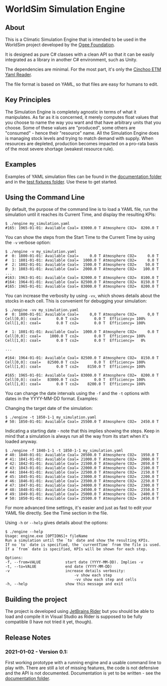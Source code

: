 WorldSim Simulation Engine
==========================

About
-----

This is a Climatic Simulation Engine that is intended to be used in the WorldSim project developed by
the [Ogee Foundation](https://www.ogeefoundation.org/).

It is designed as pure C# classes with a clean API so that it can be easily integrated as a library in another C#
environment, such as Unity.

The dependencies are minimal. For the most part, it's only
the [Cinchoo ETM Yaml Reader](https://www.codeproject.com/Articles/5272376/Cinchoo-ETL-Yaml-Reader).

The file format is based on YAML, so that files are easy for humans to edit.

Key Principles
--------------

The Simulation Engine is completely agnostic in terms of what it manipulates. As far as it is concerned, it merely
computes float values that you choose to name the way you want and that have arbitrary units that you choose. Some of
these values are "produced", some others are "consumed" - hence their "resource" name. All the Simulation Engine does is
managing stock levels and trying to match demand with supply. When resources are depleted, production becomes impacted
on a pro-rata basis of the most severe shortage (weakest resource rule).

Examples
--------

Examples of YAML simulation files can be found in the [documentation folder](engine/doc/) and in
the [test fixtures folder](tests/fixtures/). Use these to get started.

Using the Command Line
----------------------

By default, the purpose of the command line is to load a YAML file, run the simulation until it reaches its Current
Time, and display the resulting KPIs:

    $ ./engine my_simulation.yaml
    #165: 1965-01-01: Available Coal= 83000.0 T Atmosphere CO2=  8200.0 T

You can show the steps from the Start Time to the Current Time by using the `-v` verbose option:

    $ ./engine -v my_simulation.yaml
    #  0: 1800-01-01: Available Coal=     0.0 T Atmosphere CO2=     0.0 T
    #  1: 1801-01-01: Available Coal=  1000.0 T Atmosphere CO2=     0.0 T
    #  2: 1802-01-01: Available Coal=  1500.0 T Atmosphere CO2=    50.0 T
    #  3: 1803-01-01: Available Coal=  2000.0 T Atmosphere CO2=   100.0 T
    ...
    #163: 1963-01-01: Available Coal= 82000.0 T Atmosphere CO2=  8100.0 T
    #164: 1964-01-01: Available Coal= 82500.0 T Atmosphere CO2=  8150.0 T
    #165: 1965-01-01: Available Coal= 83000.0 T Atmosphere CO2=  8200.0 T

You can increase the verbosity by using `-vv`, which shows details about the stocks in each cell. This is convenient for
debugging your simulation:

    $ ./engine -vv my_simulation.yaml
    #  0: 1800-01-01: Available Coal=     0,0 T Atmosphere CO2=     0,0 T
    Cell[0,0]: coal=       0.0 T co2=       0.0 T  Efficiency= 100%
    Cell[1,0]: coal=       0.0 T co2=       0.0 T  Efficiency= 100%
    
    #  1: 1801-01-01: Available Coal=  1000.0 T Atmosphere CO2=     0.0 T
    Cell[0,0]: coal=    1000.0 T co2=       0.0 T  Efficiency= 100%
    Cell[1,0]: coal=       0.0 T co2=       0.0 T  Efficiency=   0%

    ...

    #164: 1964-01-01: Available Coal= 82500.0 T Atmosphere CO2=  8150.0 T
    Cell[0,0]: coal=   82500.0 T co2=       0.0 T  Efficiency= 100%
    Cell[1,0]: coal=       0.0 T co2=    8150.0 T  Efficiency= 100%
    
    #165: 1965-01-01: Available Coal= 83000.0 T Atmosphere CO2=  8200.0 T
    Cell[0,0]: coal=   83000.0 T co2=       0.0 T  Efficiency= 100%
    Cell[1,0]: coal=       0.0 T co2=    8200.0 T  Efficiency= 100%

You can change the date intervals using the `-f` and the `-t` options with dates in the YYYY-MM-DD format. Examples:

Changing the target date of the simulation:

    $ ./engine -t 1850-1-1 my_simulation.yaml
    # 50: 1850-01-01: Available Coal= 25500.0 T Atmosphere CO2=  2450.0 T

Indicating a starting date - note that this implies showing the steps. Keep in mind that a simulation is always run all
the way from its start when it's loaded anyway.

    $ ./engine -f 1840-1-1 -t 1850-1-1 my_simulation.yaml
    # 40: 1840-01-01: Available Coal= 20500.0 T Atmosphere CO2=  1950.0 T
    # 41: 1841-01-01: Available Coal= 21000.0 T Atmosphere CO2=  2000.0 T
    # 42: 1842-01-01: Available Coal= 21500.0 T Atmosphere CO2=  2050.0 T
    # 43: 1843-01-01: Available Coal= 22000.0 T Atmosphere CO2=  2100.0 T
    # 44: 1844-01-01: Available Coal= 22500.0 T Atmosphere CO2=  2150.0 T
    # 45: 1845-01-01: Available Coal= 23000.0 T Atmosphere CO2=  2200.0 T
    # 46: 1846-01-01: Available Coal= 23500.0 T Atmosphere CO2=  2250.0 T
    # 47: 1847-01-01: Available Coal= 24000.0 T Atmosphere CO2=  2300.0 T
    # 48: 1848-01-01: Available Coal= 24500.0 T Atmosphere CO2=  2350.0 T
    # 49: 1849-01-01: Available Coal= 25000.0 T Atmosphere CO2=  2400.0 T
    # 50: 1850-01-01: Available Coal= 25500.0 T Atmosphere CO2=  2450.0 T

For more advanced time settings, it's easier and just as fast to edit your YAML file directly. See the Time section in
the file.

Using `-h` or `--help` gives details about the options:

    $ ./engine --help
    Usage: engine.exe [OPTIONS]+ fileName
    Run a simulation until the `to` date and show the resulting KPIs.
    If no `to` date is specified, the `currentTime` from the file is used.
    If a `from` date is specified, KPIs will be shown for each step.
    
    Options:
    -f, --from=VALUE           start date (YYYY-MM-DD). Implies -v
    -t, --to=VALUE             end date (YYYY-MM-DD)
    -v                         increase details verbosity:
                                   -v show each step
                                   -vv show each step and cells
    -h, --help                 show this message and exit

Building the project
--------------------

The project is developed using [JetBrains Rider](https://www.jetbrains.com/rider/) but you should be able to load and
compile it in Visual Studio as Rider is supposed to be fully compatible (I have not tried it yet, though).

Release Notes
-------------

### 2021-01-02 - Version 0.1:

First working prototype with a running engine and a usable command line to play with. There are still a lot of missing
features, the code is not defensive and the API is not documented. Documentation is yet to be written - see
the [documentation folder](engine/doc/).

